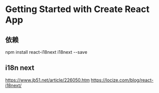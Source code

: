 # Getting Started with Create React App

## 依赖
npm install react-i18next i18next --save

## i18n next
https://www.jb51.net/article/226050.htm
https://locize.com/blog/react-i18next/

